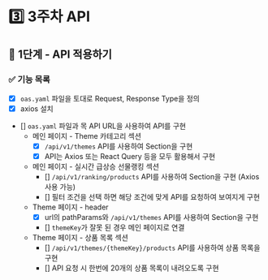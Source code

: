 # 3️⃣ 3주차 API
## 📄 1단계 - API 적용하기
### ✅ 기능 목록
- [x] `oas.yaml` 파일을 토대로 Request, Response Type을 정의
- [x] axios 설치
- [] `oas.yaml` 파일과 목 API URL을 사용하여 API를 구현
  - 메인 페이지 - Theme 카테고리 섹션
    - [x] `/api/v1/themes` API를 사용하여 Section을 구현
    - [x] API는 Axios 또는 React Query 등을 모두 활용해서 구현
  - 메인 페이지 - 실시간 급상승 선물랭킹 섹션
    - [] `/api/v1/ranking/products` API를 사용하여 Section을 구현 (Axios 사용 가능)
    - [] 필터 조건을 선택 하면 해당 조건에 맞게 API를 요청하여 보여지게 구현
  - Theme 페이지 - header
    - [x] url의 pathParams와 `/api/v1/themes` API를 사용하여 Section을 구현
    - [] `themeKey`가 잘못 된 경우 메인 페이지로 연결
  - Theme 페이지 - 상품 목록 섹션
    - [] `/api/v1/themes/{themeKey}/products` API를 사용하여 상품 목록을 구현
    - [] API 요청 시 한번에 20개의 상품 목록이 내려오도록 구현